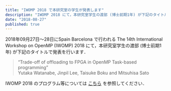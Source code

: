 ```yaml
---
title: "IWOMP 2018 で本研究室の学生が発表します"
description: "IWOMP 2018 にて，本研究室学生の渡部 (博士前期1年) が下記のタイトルで発表を行います．"
date: "2018-08-27"
published: true
---
```


2018年09月27日〜28日にSpain Barcelona で行われる The 14th International Workshop on OpenMP (IWOMP) 2018 にて，本研究室学生の渡部 (博士前期1年) が下記のタイトルで発表を行います．

> “Trade-off of offloading to FPGA in OpenMP Task-based programming”  
> Yutaka Watanabe, Jinpil Lee, Taisuke Boku and Mitsuhisa Sato

IWOMP 2018 のプログラム等については [こちら](https://iwomp2018.bsc.es/) を参照してください．
